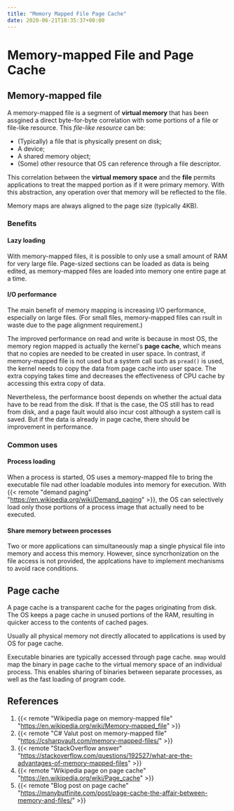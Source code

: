 ```yaml
---
title: "Memory Mapped File Page Cache"
date: 2020-06-21T18:35:37+08:00
---
```


# Memory-mapped File and Page Cache

## Memory-mapped file

A memory-mapped file is a segment of **virtual memory** that has been assgined a direct byte-for-byte correlation with some portions of a file or file-like resource. This _file-like resource_ can be:

- (Typically) a file that is physically present on disk;
- A device;
- A shared memory object;
- (Some) other resource that OS can reference through a file descriptor.

This correlation between the **virtual memory space** and the **file** permits applications to treat the mapped portion as if it were primary memory. With this abstraction, any operation over that memory will be reflected to the file.

Memory maps are always aligned to the page size (typically 4KB).

### Benefits

#### Lazy loading

With memory-mapped files, it is possible to only use a small amount of RAM for very large file. Page-sized sections can be loaded as data is being edited, as memory-mapped files are loaded into memory one entire page at a time.

#### I/O performance

The main benefit of memory mapping is increasing I/O performance, especially on large files. (For small files, memory-mapped files can rsult in waste due to the page alignment requirement.)

The improved performance on read and write is because in most OS, the memory region mapped is actually the kernel's **page cache**, which means that no copies are needed to be created in user space. In contrast, if memory-mapped file is not used but a system call such as `pread()` is used, the kernel needs to copy the data from page cache into user space. The extra copying takes time and decreases the effectiveness of CPU cache by accessing this extra copy of data. 

Nevertheless, the performance boost depends on whether the actual data have to be read from the disk. If that is the case, the OS still has to read from disk, and a page fault would also incur cost although a system call is saved. But if the data is already in page cache, there should be improvement in performance.

### Common uses

#### Process loading

When a process is started, OS uses a memory-mapped file to bring the executable file nad other loadable modules into memory for execution. With {{< remote "demand paging" "https://en.wikipedia.org/wiki/Demand_paging" >}}, the OS can selectively load only those portions of a process image that actually need to be executed.

#### Share memory between processes

Two or more applications can simultaneously map a single physical file into memory and access this memory. However, since syncrhonization on the file access is not provided, the applcations have to implement mechanisms to avoid race conditions.


## Page cache

A page cache is a transparent cache for the pages originating from disk. The OS keeps a page cache in unused portions of the RAM, resulting in quicker access to the contents of cached pages.

Usually all physical memory not directly allocated to applications is used by OS for page cache.

Executable binaries are typically accessed through page cache. `mmap` would map the binary in page cache to the virtual memory space of an individual process. This enables sharing of binaries between separate processes, as well as the fast loading of program code.


## References

1. {{< remote "Wikipedia page on memory-mapped file" "https://en.wikipedia.org/wiki/Memory-mapped_file" >}}
2. {{< remote "C# Valut post on memory-mapped file" "https://csharpvault.com/memory-mapped-files/" >}}
3. {{< remote "StackOverflow answer" "https://stackoverflow.com/questions/192527/what-are-the-advantages-of-memory-mapped-files" >}}
4. {{< remote "Wikipedia page on page cache" "https://en.wikipedia.org/wiki/Page_cache" >}}
5. {{< remote "Blog post on page cache" "https://manybutfinite.com/post/page-cache-the-affair-between-memory-and-files/" >}}
